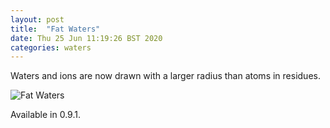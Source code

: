 ```yaml
---
layout: post
title:  "Fat Waters"
date: Thu 25 Jun 11:19:26 BST 2020
categories: waters
---
```


Waters and ions are now drawn with a larger radius than atoms in residues.


![Fat Waters]({{"../../../images/fat-waters.png"}})


Available in 0.9.1.

